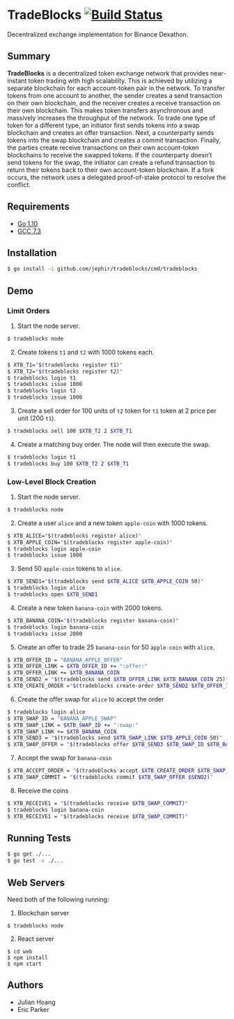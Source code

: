 # TradeBlocks [![Build Status](https://travis-ci.com/jephir/tradeblocks.svg?token=H5s5urysT233MRnGw5EA&branch=master)](https://travis-ci.com/jephir/tradeblocks)

Decentralized exchange implementation for Binance Dexathon.

## Summary

**TradeBlocks** is a decentralized token exchange network that provides near-instant token trading with high scalability. This is achieved by utilizing a separate blockchain for each account-token pair in the network. To transfer tokens from one account to another, the sender creates a send transaction on their own blockchain, and the receiver creates a receive transaction on their own blockchain. This makes token transfers asynchronous and massively increases the throughput of the network. To trade one type of token for a different type, an initiator first sends tokens into a swap blockchain and creates an offer transaction. Next, a counterparty sends tokens into the swap blockchain and creates a commit transaction. Finally, the parties create receive transactions on their own account-token blockchains to receive the swapped tokens. If the counterparty doesn’t send tokens for the swap, the initiator can create a refund transaction to return their tokens back to their own account-token blockchain. If a fork occurs, the network uses a delegated proof-of-stake protocol to resolve the conflict.

## Requirements

- [Go 1.10](https://golang.org/)
- [GCC 7.3](https://gcc.gnu.org/)

## Installation

```sh
$ go install -i github.com/jephir/tradeblocks/cmd/tradeblocks
```

## Demo

### Limit Orders

1.  Start the node server.

```sh
$ tradeblocks node
```

2.  Create tokens `t1` and `t2` with 1000 tokens each.

```sh
$ XTB_T1="$(tradeblocks register t1)"
$ XTB_T2="$(tradeblocks register t2)"
$ tradeblocks login t1
$ tradeblocks issue 1000
$ tradeblocks login t2
$ tradeblocks issue 1000
```

3.  Create a sell order for 100 units of `t2` token for `t1` token at 2 price per unit (200 `t1`).

```sh
$ tradeblocks sell 100 $XTB_T2 2 $XTB_T1
```

4.  Create a matching buy order. The node will then execute the swap.

```sh
$ tradeblocks login t1
$ tradeblocks buy 100 $XTB_T2 2 $XTB_T1
```

### Low-Level Block Creation

1.  Start the node server.

```sh
$ tradeblocks node
```

2.  Create a user `alice` and a new token `apple-coin` with 1000 tokens.

```sh
$ XTB_ALICE="$(tradeblocks register alice)"
$ XTB_APPLE_COIN="$(tradeblocks register apple-coin)"
$ tradeblocks login apple-coin
$ tradeblocks issue 1000
```

3.  Send 50 `apple-coin` tokens to `alice`.

```sh
$ XTB_SEND1="$(tradeblocks send $XTB_ALICE $XTB_APPLE_COIN 50)"
$ tradeblocks login alice
$ tradeblocks open $XTB_SEND1
```

4.  Create a new token `banana-coin` with 2000 tokens.

```sh
$ XTB_BANANA_COIN="$(tradeblocks register banana-coin)"
$ tradeblocks login banana-coin
$ tradeblocks issue 2000
```

5.  Create an offer to trade 25 `banana-coin` for 50 `apple-coin` with `alice`.

```sh
$ XTB_OFFER_ID = "BANANA_APPLE_OFFER"
$ XTB_OFFER_LINK = $XTB_OFFER_ID += ":offer:"
$ XTB_OFFER_LINK += $XTB_BANANA_COIN
$ XTB_SEND2 = "$(tradeblocks send $XTB_OFFER_LINK $XTB_BANANA_COIN 25)"
$ XTB_CREATE_ORDER ="$(tradeblocks create-order $XTB_SEND2 $XTB_OFFER_ID false $XTB_APPLE_COIN 2)"
```

6.  Create the offer swap for `alice` to accept the order

```sh
$ tradeblocks login alice
$ XTB_SWAP_ID = "BANANA_APPLE_SWAP"
$ XTB_SWAP_LINK = $XTB_SWAP_ID += ":swap:"
$ XTB_SWAP_LINK += $XTB_BANANA_COIN
$ XTB_SEND3 = "$(tradeblocks send $XTB_SWAP_LINK $XTB_APPLE_COIN 50)"
$ XTB_SWAP_OFFER = "$(tradeblocks offer $XTB_SEND3 $XTB_SWAP_ID $XTB_BANANA_COIN $XTB_BANANA_COIN 25)"
```

7.  Accept the swap for `banana-coin`

```sh
$ XTB_ACCEPT_ORDER = "$(tradeblocks accept $XTB_CREATE_ORDER $XTB_SWAP_OFFER)"
$ XTB_SWAP_COMMIT = "$(tradeblocks commit $XTB_SWAP_OFFER $SEND2)"
```

8.  Receive the coins

```sh
$ XTB_RECEIVE1 = "$(tradeblocks receive $XTB_SWAP_COMMIT)"
$ tradeblocks login banana-coin
$ XTB_RECEIVE1 = "$(tradeblocks receive $XTB_SWAP_COMMIT)"
```

## Running Tests

```sh
$ go get ./...
$ go test -v ./...
```

## Web Servers

Need both of the following running:

1.  Blockchain server

```
$ tradeblocks node
```

2.  React server

```
$ cd web
$ npm install
$ npm start
```

## Authors

- Julian Hoang
- Eric Parker
